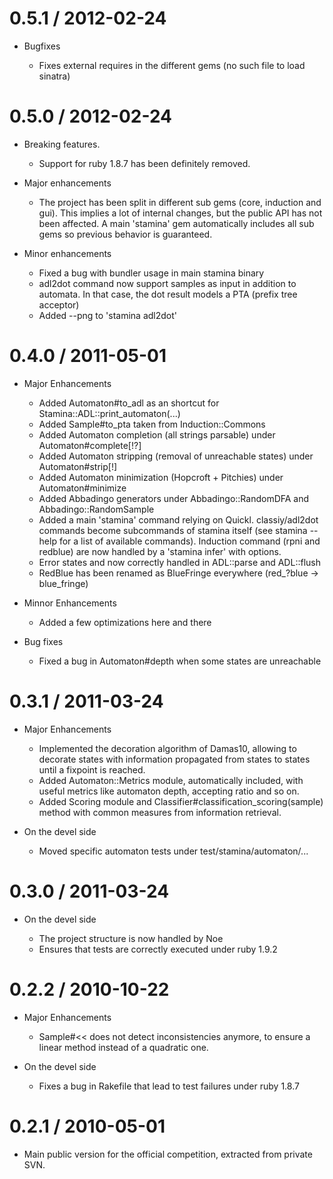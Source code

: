 # 0.5.1 / 2012-02-24

* Bugfixes

  * Fixes external requires in the different gems (no such file to load sinatra)

# 0.5.0 / 2012-02-24

* Breaking features.

  * Support for ruby 1.8.7 has been definitely removed.

* Major enhancements

  * The project has been split in different sub gems (core, induction and gui). This
    implies a lot of internal changes, but the public API has not been affected. A main
    'stamina' gem automatically includes all sub gems so previous behavior is guaranteed.

* Minor enhancements
    * Fixed a bug with bundler usage in main stamina binary
    * adl2dot command now support samples as input in addition to automata. In that case,
      the dot result models a PTA (prefix tree acceptor)
    * Added --png to 'stamina adl2dot'

# 0.4.0 / 2011-05-01

* Major Enhancements

    * Added Automaton#to_adl as an shortcut for Stamina::ADL::print_automaton(...)
    * Added Sample#to_pta taken from Induction::Commons
    * Added Automaton completion (all strings parsable) under Automaton#complete[!?]
    * Added Automaton stripping (removal of unreachable states) under Automaton#strip[!]
    * Added Automaton minimization (Hopcroft + Pitchies) under Automaton#minimize
    * Added Abbadingo generators under Abbadingo::RandomDFA and Abbadingo::RandomSample
    * Added a main 'stamina' command relying on Quickl. classiy/adl2dot commands become
      subcommands of stamina itself (see stamina --help for a list of available commands).
      Induction command (rpni and redblue) are now handled by a 'stamina infer' with
      options.
    * Error states and now correctly handled in ADL::parse and ADL::flush
    * RedBlue has been renamed as BlueFringe everywhere (red_?blue -> blue_fringe)

* Minnor Enhancements
    * Added a few optimizations here and there

* Bug fixes

    * Fixed a bug in Automaton#depth when some states are unreachable

# 0.3.1 / 2011-03-24

* Major Enhancements

    * Implemented the decoration algorithm of Damas10, allowing to decorate states
      with information propagated from states to states until a fixpoint is reached.
    * Added Automaton::Metrics module, automatically included, with useful metrics
      like automaton depth, accepting ratio and so on.
    * Added Scoring module and Classifier#classification_scoring(sample) method
      with common measures from information retrieval.

* On the devel side

    * Moved specific automaton tests under test/stamina/automaton/...

# 0.3.0 / 2011-03-24

* On the devel side

  * The project structure is now handled by Noe
  * Ensures that tests are correctly executed under ruby 1.9.2


# 0.2.2 / 2010-10-22

* Major Enhancements

  * Sample#<< does not detect inconsistencies anymore, to ensure a linear method instead of a quadratic one.

* On the devel side

  * Fixes a bug in Rakefile that lead to test failures under ruby 1.8.7

# 0.2.1 / 2010-05-01

* Main public version for the official competition, extracted from private SVN.